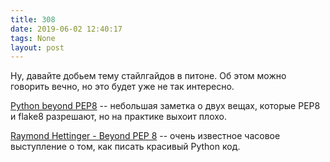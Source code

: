 ```yaml
---
title: 308
date: 2019-06-02 12:40:17
tags: None
layout: post
---
```


Ну, давайте добьем тему стайлгайдов в питоне. Об этом можно говорить вечно, но это будет уже не так интересно.

[Python beyond PEP8](https://dev.to/edelvalle/python-beyond-pep8-16g6) -- небольшая заметка о двух вещах, которые PEP8 и flake8 разрешают, но на практике выхоит плохо.

[Raymond Hettinger - Beyond PEP 8](https://www.youtube.com/watch?v=wf-BqAjZb8M) -- очень известное часовое выступление о том, как писать красивый Python код.
